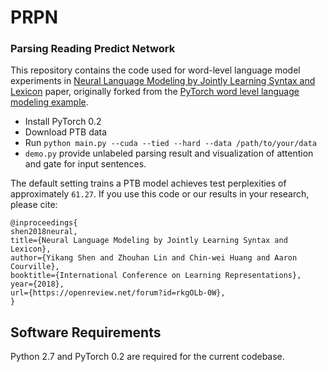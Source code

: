 # PRPN

### Parsing Reading Predict Network

This repository contains the code used for word-level language model experiments in [Neural Language Modeling by Jointly Learning Syntax and Lexicon](https://openreview.net/forum?id=rkgOLb-0W) paper, originally forked from the [PyTorch word level language modeling example](https://github.com/pytorch/examples/tree/master/word_language_model).

+ Install PyTorch 0.2
+ Download PTB data
+ Run `python main.py --cuda --tied --hard --data /path/to/your/data`
+ `demo.py` provide unlabeled parsing result and visualization of attention and gate for input sentences. 

The default setting trains a PTB model achieves test perplexities of approximately `61.27`.
If you use this code or our results in your research, please cite:

```
@inproceedings{
shen2018neural,
title={Neural Language Modeling by Jointly Learning Syntax and Lexicon},
author={Yikang Shen and Zhouhan Lin and Chin-wei Huang and Aaron Courville},
booktitle={International Conference on Learning Representations},
year={2018},
url={https://openreview.net/forum?id=rkgOLb-0W},
}
```

## Software Requirements

Python 2.7 and PyTorch 0.2 are required for the current codebase.
